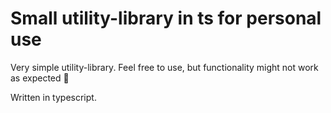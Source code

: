 # Small utility-library in ts for personal use

Very simple utility-library. Feel free to use, but functionality might not work as expected 🤷

Written in typescript.

